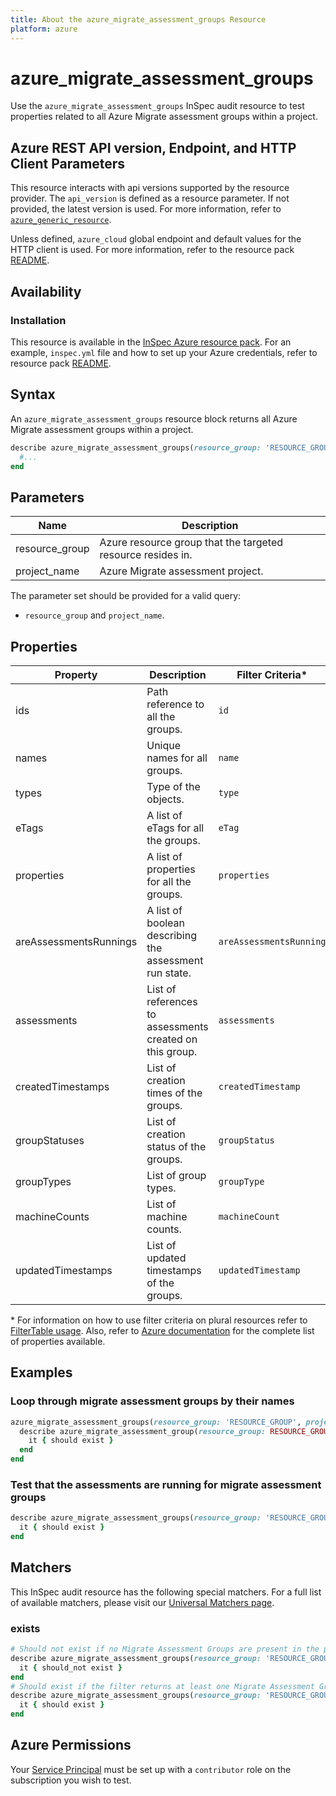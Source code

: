 ```yaml
---
title: About the azure_migrate_assessment_groups Resource
platform: azure
---
```


# azure_migrate_assessment_groups

Use the `azure_migrate_assessment_groups` InSpec audit resource to test properties related to all Azure Migrate assessment groups within a project.

## Azure REST API version, Endpoint, and HTTP Client Parameters

This resource interacts with api versions supported by the resource provider. The `api_version` is defined as a resource parameter.
If not provided, the latest version is used. For more information, refer to [`azure_generic_resource`](azure_generic_resource.md).

Unless defined, `azure_cloud` global endpoint and default values for the HTTP client is used. For more information, refer to the resource pack [README](../../README.md).

## Availability

### Installation

This resource is available in the [InSpec Azure resource pack](https://github.com/inspec/inspec-azure). For an example, `inspec.yml` file and how to set up your Azure credentials, refer to resource pack [README](../../README.md#Service-Principal).

## Syntax

An `azure_migrate_assessment_groups` resource block returns all Azure Migrate assessment groups within a project.

```ruby
describe azure_migrate_assessment_groups(resource_group: 'RESOURCE_GROUP', project_name: 'PROJECT_NAME') do
  #...
end
```

## Parameters
| Name           | Description                                                                      |
|----------------|----------------------------------------------------------------------------------|
| resource_group | Azure resource group that the targeted resource resides in.                      |
| project_name   | Azure Migrate assessment project.                                                |

The parameter set should be provided for a valid query:
- `resource_group` and `project_name`.

## Properties

|Property                        | Description                                                            | Filter Criteria<superscript>*</superscript> |
|--------------------------------|------------------------------------------------------------------------|--------------------|
| ids                            | Path reference to all the groups.                                      | `id`               |
| names                          | Unique names for all groups.                                           | `name`             |
| types                          | Type of the objects.                                                   | `type`             |
| eTags                          | A list of eTags for all the groups.                                    | `eTag`             |
| properties                     | A list of properties for all the groups.                               | `properties`       |
| areAssessmentsRunnings         | A list of boolean describing the assessment run state.                 | `areAssessmentsRunning` |
| assessments                    | List of references to assessments created on this group.               | `assessments`      |
| createdTimestamps              | List of creation times of the groups.                                  | `createdTimestamp` |
| groupStatuses                  | List of creation status of the groups.                                 | `groupStatus`      |
| groupTypes                     | List of group types.                                                   | `groupType`        |
| machineCounts                  | List of machine counts.                                                | `machineCount`     |
| updatedTimestamps              | List of updated timestamps of the groups.                              | `updatedTimestamp` |

<superscript>*</superscript> For information on how to use filter criteria on plural resources refer to [FilterTable usage](https://github.com/inspec/inspec/blob/master/dev-docs/filtertable-usage.md). Also, refer to [Azure documentation](https://docs.microsoft.com/en-us/rest/api/migrate/assessment/groups/list-by-project) for the complete list of properties available.

## Examples

### Loop through migrate assessment groups by their names

```ruby
azure_migrate_assessment_groups(resource_group: 'RESOURCE_GROUP', project_name: 'PROJECT_NAME').names.each do |name|
  describe azure_migrate_assessment_group(resource_group: RESOURCE_GROUP, project_name: PROJECT_NAME, name: name) do
    it { should exist }
  end
end
```

### Test that the assessments are running for migrate assessment groups

```ruby
describe azure_migrate_assessment_groups(resource_group: 'RESOURCE_GROUP', project_name: 'PROJECT_NAME').where(areAssessmentsRunning: true) do
  it { should exist }
end
```

## Matchers

This InSpec audit resource has the following special matchers. For a full list of available matchers, please visit our [Universal Matchers page](https://www.inspec.io/docs/reference/matchers/).

### exists

```ruby
# Should not exist if no Migrate Assessment Groups are present in the project
describe azure_migrate_assessment_groups(resource_group: 'RESOURCE_GROUP', project_name: 'PROJECT_NAME') do
  it { should_not exist }
end
# Should exist if the filter returns at least one Migrate Assessment Groups in the project
describe azure_migrate_assessment_groups(resource_group: 'RESOURCE_GROUP', project_name: 'PROJECT_NAME') do
  it { should exist }
end
```

## Azure Permissions

Your [Service Principal](https://docs.microsoft.com/en-us/azure/azure-resource-manager/resource-group-create-service-principal-portal) must be set up with a `contributor` role on the subscription you wish to test.
